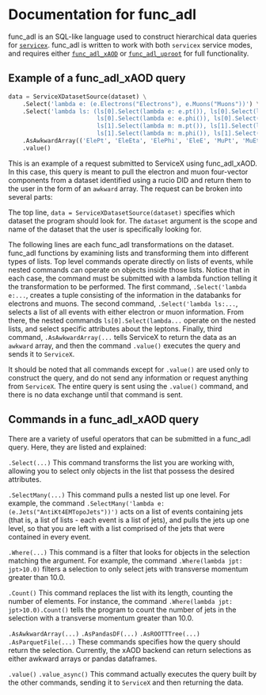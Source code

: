 # Documentation for func_adl

func_adl is an SQL-like language used to construct hierarchical data queries for [`servicex`](https://pypi.org/project/servicex/). func_adl is written to work with both `servicex` service modes, and requires either [`func_adl_xAOD`](https://pypi.org/project/func-adl-xAOD/) or [`func_adl_uproot`](https://pypi.org/project/func-adl-uproot/) for full functionality.

## Example of a func_adl_xAOD query

```python
data = ServiceXDatasetSource(dataset) \
    .Select('lambda e: (e.Electrons("Electrons"), e.Muons("Muons"))') \
    .Select('lambda ls: (ls[0].Select(lambda e: e.pt()), ls[0].Select(lambda e: e.eta()), \
                         ls[0].Select(lambda e: e.phi()), ls[0].Select(lambda e: e.e()), \
                         ls[1].Select(lambda m: m.pt()), ls[1].Select(lambda m: m.eta()), \
                         ls[1].Select(lambda m: m.phi()), ls[1].Select(lambda m: m.e()))') \
    .AsAwkwardArray(('ElePt', 'EleEta', 'ElePhi', 'EleE', 'MuPt', 'MuEta', 'MuPhi', 'MuE')) \
    .value()
```

This is an example of a request submitted to ServiceX using func_adl_xAOD. In this case, this query is meant to pull the electron and muon four-vector components from a dataset identified using a rucio DID and return them to the user in the form of an `awkward` array. The request can be broken into several parts:

The top line, `data = ServiceXDatasetSource(dataset)` specifies which dataset the program should look for. The `dataset` argument is the scope and name of the dataset that the user is specifically looking for.

The following lines are each func_adl transformations on the dataset. func_adl functions by examining lists and transforming them into different types of lists. Top level commands operate directly on lists of events, while nested commands can operate on objects inside those lists. Notice that in each case, the command must be submitted with a lambda function telling it the transformation to be performed. The first command, `.Select('lambda e:...`, creates a tuple consisting of the information in the databanks for electrons and muons. The second command, `.Select('lambda ls:...`, selects a list of all events with either electron or muon information. From there, the nested commands `ls[0].Select(lambda...` operate on the nested lists, and select specific attributes about the leptons. Finally, third command, `.AsAwkwardArray(...` tells ServiceX to return the data as an `awkward` array, and then the command `.value()` executes the query and sends it to `ServiceX`.

It should be noted that all commands except for `.value()` are used only to construct the query, and do not send any information or request anything from `ServiceX`. The entire query is sent using the `.value()` command, and there is no data exchange until that command is sent.

## Commands in a func_adl_xAOD query

There are a variety of useful operators that can be submitted in a func_adl query. Here, they are listed and explained:

`.Select(...)`
This command transforms the list you are working with, allowing you to select only objects in the list that possess the desired attributes.

`.SelectMany(...)`
This command pulls a nested list up one level. For example, the command `.SelectMany('lambda e: (e.Jets("AntiKt4EMTopoJets"))')` acts on a list of events containing jets (that is, a list of lists - each event is a list of jets), and pulls the jets up one level, so that you are left with a list comprised of the jets that were contained in every event.

`.Where(...)`
This command is a filter that looks for objects in the selection matching the argument. For example, the command `.Where(lambda jpt: jpt>10.0)` filters a selection to only select jets with transverse momentum greater than 10.0.

`.Count()`
This command replaces the list with its length, counting the number of elements. For instance, the command `.Where(lambda jpt: jpt>10.0).Count()` tells the program to count the number of jets in the selection with a transverse momentum greater than 10.0.

`.AsAwkwardArray(...)`
`.AsPandasDF(...)`
`.AsROOTTTree(...)`
`.AsParquetFile(...)`
These commands specifies how the query should return the selection. Currently, the xAOD backend can return selections as either awkward arrays or pandas dataframes.

`.value()`
`.value_async()`
This command actually executes the query built by the other commands, sending it to `ServiceX` and then returning the data.
